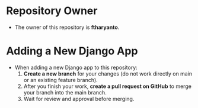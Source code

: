 # Repository Owner
- The owner of this repository is **ftharyanto**.
 
# Adding a New Django App
- When adding a new Django app to this repository:
  1. **Create a new branch** for your changes (do not work directly on main or an existing feature branch).
  2. After you finish your work, **create a pull request on GitHub** to merge your branch into the main branch.
  3. Wait for review and approval before merging.
